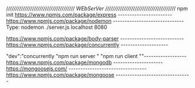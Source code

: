 /*////////////////////////////////////
       WEbSerVer
/////////////////////////////////////*/
npm init
https://www.npmjs.com/package/express -----------------------
https://www.npmjs.com/package/nodemon ------------------------------
Type: nodemon ./server.js localhost 8080

https://www.npmjs.com/package/body-parser ---------------------------
https://www.npmjs.com/package/concurrently --------------------

 "dev":"concurrently \"npm run server \" \"npm run client \""------------------
https://www.npmjs.com/package/mongodb ---------------------
https://mongoosejs.com/ ---------------------------------
https://www.npmjs.com/package/mongoose --------------------------------
